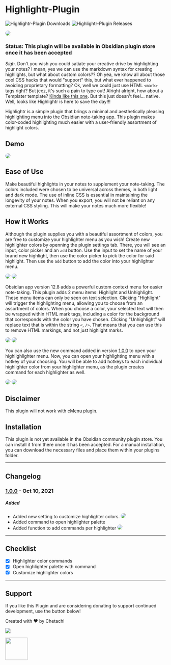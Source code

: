 # Highlightr-Plugin

![Highlightr-Plugin Downloads](https://img.shields.io/github/downloads/chetachiezikeuzor/Highlightr-Plugin/total.svg)
![Highlightr-Plugin Releases](https://img.shields.io/github/v/release/chetachiezikeuzor/Highlightr-Plugin)

<img src="https://raw.githubusercontent.com/chetachiezikeuzor/Highlightr-Plugin/master/assets/Highlightr%20Demo%20Header.png" style=" box-shadow: 0 2px 8px 0 var(--background-modifier-border); border-radius: 8px; ">

### Status: This plugin will be available in Obsidian plugin store once it has been accepted

_Sigh_. Don't you wish you could satiate your creative drive by highlighting your notes? I mean, yes we can use the markdown syntax for creating highlights, but what about custom colors?? Oh yea, we know all about those cool CSS hacks that would "support" this, but what ever happened to avoiding proprietary formatting? Ok, well we could just use HTML `<mark>` tags right? But jeez, it's such a pain to type out! Alright alright, how about a Templater template? [Kinda like this one](https://www.reddit.com/r/ObsidianMD/comments/nu0olr/multicolored_highlighting_in_obsidian/). But this just doesn't feel… native. Well, looks like Highlightr is here to save the day!!!

Highlightr is a simple plugin that brings a minimal and aesthetically pleasing highlighting menu into the Obsidian note-taking app. This plugin makes color-coded highlighting much easier with a user-friendly assortment of highlight colors.

## Demo

<img src="https://raw.githubusercontent.com/chetachiezikeuzor/Highlightr-Plugin/master/assets/highlightr-demo.gif" style=" box-shadow: 0 2px 8px 0 var(--background-modifier-border); border-radius: 8px; ">

## Ease of Use

Make beautiful highlights in your notes to supplement your note-taking. The colors included were chosen to be universal across themes, in both light and dark mode. The use of inline CSS is essential in maintaining the longevity of your notes. When you export, you will not be reliant on any external CSS styling. This will make your notes much more flexible!

## How it Works

Although the plugin supplies you with a beautiful assortment of colors, you are free to customize your highlighter menu as you wish! Create new highlighter colors by openning the plugin settings tab. There, you will see an input, color picker and an `add` button. Use the input to set the name of your brand new highlight, then use the color picker to pick the color for said highlight. Then use the `add` button to add the color into your highlighter menu.

<img src="https://raw.githubusercontent.com/chetachiezikeuzor/Highlightr-Plugin/master/assets/image2.png" style=" box-shadow: 0 2px 8px 0 var(--background-modifier-border); border-radius: 8px; ">

<img src="https://raw.githubusercontent.com/chetachiezikeuzor/Highlightr-Plugin/master/assets/highlightrdemo1.gif" style=" box-shadow: 0 2px 8px 0 var(--background-modifier-border); border-radius: 8px; ">

Obsidian app version 12.8 adds a powerful custom context menu for easier note-taking. This plugin adds 2 menu items: Highlight and Unhighlight. These menu items can only be seen on text selection. Clicking "Highlight" will trigger the highlighting menu, allowing you to choose from an assortment of colors. When you choose a color, your selected text will then be wrapped within HTML mark tags, including a color for the background that corresponds with the color you have chosen. Clicking "Unhighlight" will replace text that is within the string `<`, `/>`. That means that you can use this to remove HTML markings, and not just highlight marks.

<img src="https://raw.githubusercontent.com/chetachiezikeuzor/Highlightr-Plugin/master/assets/highlightr-demo.gif" style=" box-shadow: 0 2px 8px 0 var(--background-modifier-border); border-radius: 8px; ">

<img src="https://raw.githubusercontent.com/chetachiezikeuzor/Highlightr-Plugin/master/assets/image1.png" style=" box-shadow: 0 2px 8px 0 var(--background-modifier-border); border-radius: 8px; ">

You can also use the new command added in version [1.0.0]() to open your highlighlighter menu. Now, you can open your highlighting menu with a hotkey of your choosing. You will be able to add hotkeys to each individual highlighter color from your highlighter menu, as the plugin creates command for each highlighter as well.

<img src="https://raw.githubusercontent.com/chetachiezikeuzor/Highlightr-Plugin/master/assets/highlighterdemo2.gif" style=" box-shadow: 0 2px 8px 0 var(--background-modifier-border); border-radius: 8px; ">

<img src="https://raw.githubusercontent.com/chetachiezikeuzor/Highlightr-Plugin/master/assets/highlightr.png" style=" box-shadow: 0 2px 8px 0 var(--background-modifier-border); border-radius: 8px; ">

## Disclaimer

This plugin will not work with [cMenu plugin](https://github.com/chetachiezikeuzor/cMenu-Plugin).

## Installation

This plugin is not yet available in the Obsidian community plugin store. You can install it from there once it has been accepted. For a manual installation, you can download the necessary files and place them within your plugins folder.

---

## Changelog

### [1.0.0](https://github.com/chetachiezikeuzor/Highlightr-Plugin/releases/tag/1.0.0) - Oct 10, 2021

##### Added

- Added new setting to customize highlighter colors.
  <img src="https://raw.githubusercontent.com/chetachiezikeuzor/Highlightr-Plugin/master/assets/highlightrdemo1.gif" style=" box-shadow: 0 2px 8px 0 var(--background-modifier-border); border-radius: 8px; ">
- Added command to open highlighter palette
- Added function to add commands per highlighter
  <img src="https://raw.githubusercontent.com/chetachiezikeuzor/Highlightr-Plugin/master/assets/highlighterdemo2.gif" style=" box-shadow: 0 2px 8px 0 var(--background-modifier-border); border-radius: 8px; ">

---

## Checklist

- [x] Highlighter color commands
- [x] Open highlighter palette with command
- [x] Customize highlighter colors

---

## Support

If you like this Plugin and are considering donating to support continued development, use the button below!

Created with ❤️ by Chetachi

<a href="https://www.buymeacoffee.com/chetachi"><img src="https://img.buymeacoffee.com/button-api/?text=Buy me a coffee&amp;emoji=&amp;slug=chetachi&amp;button_colour=e3e7ef&amp;font_colour=262626&amp;font_family=Inter&amp;outline_colour=262626&amp;coffee_colour=ff0000"></a>

<a href="https://paypal.me/chelseaezikeuzor">
<img src="https://raw.githubusercontent.com/chetachiezikeuzor/Highlightr-Plugin/master/assets/paypal.svg" height="70"></a>
